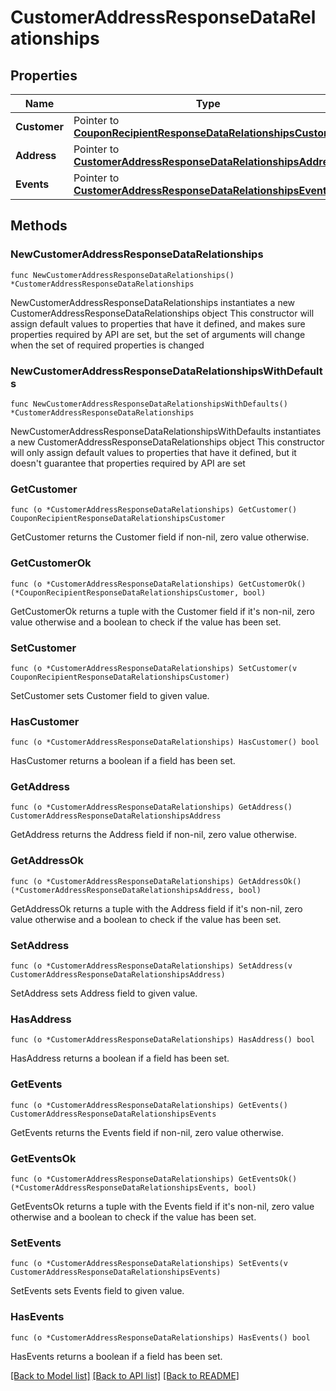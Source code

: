 # CustomerAddressResponseDataRelationships

## Properties

Name | Type | Description | Notes
------------ | ------------- | ------------- | -------------
**Customer** | Pointer to [**CouponRecipientResponseDataRelationshipsCustomer**](CouponRecipientResponseDataRelationshipsCustomer.md) |  | [optional] 
**Address** | Pointer to [**CustomerAddressResponseDataRelationshipsAddress**](CustomerAddressResponseDataRelationshipsAddress.md) |  | [optional] 
**Events** | Pointer to [**CustomerAddressResponseDataRelationshipsEvents**](CustomerAddressResponseDataRelationshipsEvents.md) |  | [optional] 

## Methods

### NewCustomerAddressResponseDataRelationships

`func NewCustomerAddressResponseDataRelationships() *CustomerAddressResponseDataRelationships`

NewCustomerAddressResponseDataRelationships instantiates a new CustomerAddressResponseDataRelationships object
This constructor will assign default values to properties that have it defined,
and makes sure properties required by API are set, but the set of arguments
will change when the set of required properties is changed

### NewCustomerAddressResponseDataRelationshipsWithDefaults

`func NewCustomerAddressResponseDataRelationshipsWithDefaults() *CustomerAddressResponseDataRelationships`

NewCustomerAddressResponseDataRelationshipsWithDefaults instantiates a new CustomerAddressResponseDataRelationships object
This constructor will only assign default values to properties that have it defined,
but it doesn't guarantee that properties required by API are set

### GetCustomer

`func (o *CustomerAddressResponseDataRelationships) GetCustomer() CouponRecipientResponseDataRelationshipsCustomer`

GetCustomer returns the Customer field if non-nil, zero value otherwise.

### GetCustomerOk

`func (o *CustomerAddressResponseDataRelationships) GetCustomerOk() (*CouponRecipientResponseDataRelationshipsCustomer, bool)`

GetCustomerOk returns a tuple with the Customer field if it's non-nil, zero value otherwise
and a boolean to check if the value has been set.

### SetCustomer

`func (o *CustomerAddressResponseDataRelationships) SetCustomer(v CouponRecipientResponseDataRelationshipsCustomer)`

SetCustomer sets Customer field to given value.

### HasCustomer

`func (o *CustomerAddressResponseDataRelationships) HasCustomer() bool`

HasCustomer returns a boolean if a field has been set.

### GetAddress

`func (o *CustomerAddressResponseDataRelationships) GetAddress() CustomerAddressResponseDataRelationshipsAddress`

GetAddress returns the Address field if non-nil, zero value otherwise.

### GetAddressOk

`func (o *CustomerAddressResponseDataRelationships) GetAddressOk() (*CustomerAddressResponseDataRelationshipsAddress, bool)`

GetAddressOk returns a tuple with the Address field if it's non-nil, zero value otherwise
and a boolean to check if the value has been set.

### SetAddress

`func (o *CustomerAddressResponseDataRelationships) SetAddress(v CustomerAddressResponseDataRelationshipsAddress)`

SetAddress sets Address field to given value.

### HasAddress

`func (o *CustomerAddressResponseDataRelationships) HasAddress() bool`

HasAddress returns a boolean if a field has been set.

### GetEvents

`func (o *CustomerAddressResponseDataRelationships) GetEvents() CustomerAddressResponseDataRelationshipsEvents`

GetEvents returns the Events field if non-nil, zero value otherwise.

### GetEventsOk

`func (o *CustomerAddressResponseDataRelationships) GetEventsOk() (*CustomerAddressResponseDataRelationshipsEvents, bool)`

GetEventsOk returns a tuple with the Events field if it's non-nil, zero value otherwise
and a boolean to check if the value has been set.

### SetEvents

`func (o *CustomerAddressResponseDataRelationships) SetEvents(v CustomerAddressResponseDataRelationshipsEvents)`

SetEvents sets Events field to given value.

### HasEvents

`func (o *CustomerAddressResponseDataRelationships) HasEvents() bool`

HasEvents returns a boolean if a field has been set.


[[Back to Model list]](../README.md#documentation-for-models) [[Back to API list]](../README.md#documentation-for-api-endpoints) [[Back to README]](../README.md)


